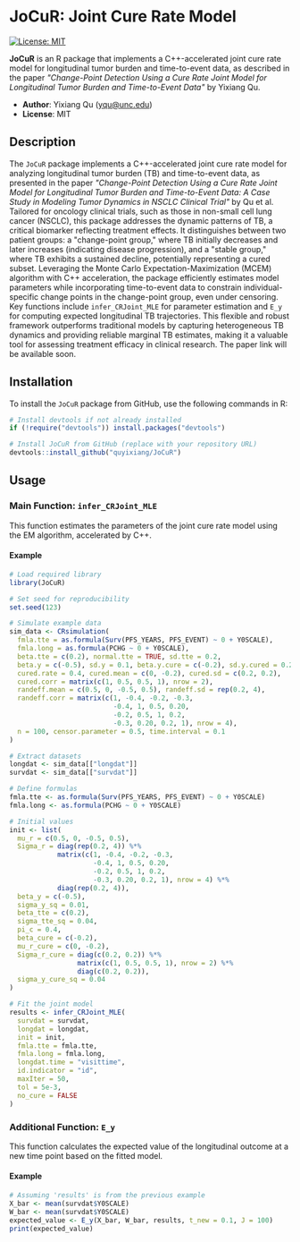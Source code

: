 # JoCuR: Joint Cure Rate Model

[![License: MIT](https://img.shields.io/badge/License-MIT-yellow.svg)](https://opensource.org/licenses/MIT)

**JoCuR** is an R package that implements a C++-accelerated joint cure rate model for longitudinal tumor burden and time-to-event data, as described in the paper *"Change-Point Detection Using a Cure Rate Joint Model for Longitudinal Tumor Burden and Time-to-Event Data"* by Yixiang Qu.

- **Author**: Yixiang Qu (<yqu@unc.edu>)
- **License**: MIT

## Description

The `JoCuR` package implements a C++-accelerated joint cure rate model for analyzing longitudinal tumor burden (TB) and time-to-event data, as presented in the paper *"Change-Point Detection Using a Cure Rate Joint Model for Longitudinal Tumor Burden and Time-to-Event Data: A Case Study in Modeling Tumor Dynamics in NSCLC Clinical Trial"* by Qu et al. Tailored for oncology clinical trials, such as those in non-small cell lung cancer (NSCLC), this package addresses the dynamic patterns of TB, a critical biomarker reflecting treatment effects. It distinguishes between two patient groups: a "change-point group," where TB initially decreases and later increases (indicating disease progression), and a "stable group," where TB exhibits a sustained decline, potentially representing a cured subset. Leveraging the Monte Carlo Expectation-Maximization (MCEM) algorithm with C++ acceleration, the package efficiently estimates model parameters while incorporating time-to-event data to constrain individual-specific change points in the change-point group, even under censoring. Key functions include `infer_CRJoint_MLE` for parameter estimation and `E_y` for computing expected longitudinal TB trajectories. This flexible and robust framework outperforms traditional models by capturing heterogeneous TB dynamics and providing reliable marginal TB estimates, making it a valuable tool for assessing treatment efficacy in clinical research. The paper link will be available soon.

## Installation

To install the `JoCuR` package from GitHub, use the following commands in R:

```R
# Install devtools if not already installed
if (!require("devtools")) install.packages("devtools")

# Install JoCuR from GitHub (replace with your repository URL)
devtools::install_github("quyixiang/JoCuR")
```


## Usage

### Main Function: `infer_CRJoint_MLE`

This function estimates the parameters of the joint cure rate model using the EM algorithm, accelerated by C++.

#### Example

```R
# Load required library
library(JoCuR)

# Set seed for reproducibility
set.seed(123)

# Simulate example data
sim_data <- CRsimulation(
  fmla.tte = as.formula(Surv(PFS_YEARS, PFS_EVENT) ~ 0 + Y0SCALE),
  fmla.long = as.formula(PCHG ~ 0 + Y0SCALE),
  beta.tte = c(0.2), normal.tte = TRUE, sd.tte = 0.2,
  beta.y = c(-0.5), sd.y = 0.1, beta.y.cure = c(-0.2), sd.y.cured = 0.2,
  cured.rate = 0.4, cured.mean = c(0, -0.2), cured.sd = c(0.2, 0.2),
  cured.corr = matrix(c(1, 0.5, 0.5, 1), nrow = 2),
  randeff.mean = c(0.5, 0, -0.5, 0.5), randeff.sd = rep(0.2, 4),
  randeff.corr = matrix(c(1, -0.4, -0.2, -0.3,
                          -0.4, 1, 0.5, 0.20,
                          -0.2, 0.5, 1, 0.2,
                          -0.3, 0.20, 0.2, 1), nrow = 4),
  n = 100, censor.parameter = 0.5, time.interval = 0.1
)

# Extract datasets
longdat <- sim_data[["longdat"]]
survdat <- sim_data[["survdat"]]

# Define formulas
fmla.tte <- as.formula(Surv(PFS_YEARS, PFS_EVENT) ~ 0 + Y0SCALE)
fmla.long <- as.formula(PCHG ~ 0 + Y0SCALE)

# Initial values
init <- list(
  mu_r = c(0.5, 0, -0.5, 0.5),
  Sigma_r = diag(rep(0.2, 4)) %*% 
            matrix(c(1, -0.4, -0.2, -0.3,
                     -0.4, 1, 0.5, 0.20,
                     -0.2, 0.5, 1, 0.2,
                     -0.3, 0.20, 0.2, 1), nrow = 4) %*% 
            diag(rep(0.2, 4)),
  beta_y = c(-0.5),
  sigma_y_sq = 0.01,
  beta_tte = c(0.2),
  sigma_tte_sq = 0.04,
  pi_c = 0.4,
  beta_cure = c(-0.2),
  mu_r_cure = c(0, -0.2),
  Sigma_r_cure = diag(c(0.2, 0.2)) %*% 
                 matrix(c(1, 0.5, 0.5, 1), nrow = 2) %*% 
                 diag(c(0.2, 0.2)),
  sigma_y_cure_sq = 0.04
)

# Fit the joint model
results <- infer_CRJoint_MLE(
  survdat = survdat,
  longdat = longdat,
  init = init,
  fmla.tte = fmla.tte,
  fmla.long = fmla.long,
  longdat.time = "visittime",
  id.indicator = "id",
  maxIter = 50,
  tol = 5e-3,
  no_cure = FALSE
)
```

### Additional Function: `E_y`

This function calculates the expected value of the longitudinal outcome at a new time point based on the fitted model.

#### Example

```R
# Assuming 'results' is from the previous example
X_bar <- mean(survdat$Y0SCALE)
W_bar <- mean(survdat$Y0SCALE)
expected_value <- E_y(X_bar, W_bar, results, t_new = 0.1, J = 100)
print(expected_value)
```

